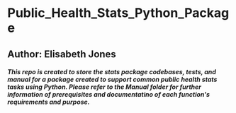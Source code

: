 # Public_Health_Stats_Python_Package

## Author: Elisabeth Jones 

##### This repo is created to store the stats package codebases, tests, and manual for a package created to support common public health stats tasks using Python. Please refer to the Manual folder for further information of prerequisites and documentatino of each function's requirements and purpose. 
